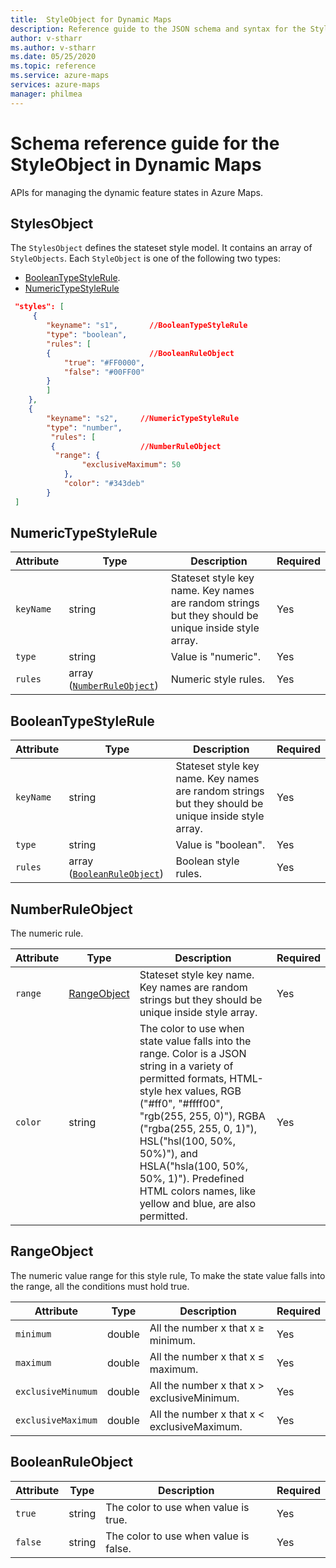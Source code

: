 ```yaml
---
title:  StyleObject for Dynamic Maps
description: Reference guide to the JSON schema and syntax for the StyleObject used in creating Dynamic Maps.
author: v-stharr
ms.author: v-stharr
ms.date: 05/25/2020
ms.topic: reference
ms.service: azure-maps
services: azure-maps
manager: philmea
---
```


# Schema reference guide for the StyleObject in Dynamic Maps

APIs for managing the dynamic feature states in Azure Maps.

## StylesObject

The `StylesObject` defines the stateset style model. It contains an array of `StyleObjects`. Each `StyleObject` is one of the following two types:

* [BooleanTypeStyleRule](#booleantypestylerule).
* [NumericTypeStyleRule](#numerictypestylerule)

```json
 "styles": [
     {
        "keyname": "s1",       //BooleanTypeStyleRule
        "type": "boolean",
        "rules": [
        {                      //BooleanRuleObject
            "true": "#FF0000",
            "false": "#00FF00"
        }
        ]
    },
    {
        "keyname": "s2",     //NumericTypeStyleRule
        "type": "number",
         "rules": [
         {                   //NumberRuleObject
          "range": {
                "exclusiveMaximum": 50
            },
            "color": "#343deb"
        }
 ]
```

## NumericTypeStyleRule

| Attribute | Type | Description | Required |
|-----------|----------|-------------|-------------|
| `keyName` | string | Stateset style key name. Key names are random strings but they should be unique inside style array.| Yes |
| `type` | string | Value is "numeric". | Yes |
| `rules` | array ([`NumberRuleObject`](#numberruleobject))| Numeric style rules.| Yes |

## BooleanTypeStyleRule

| Attribute | Type | Description | Required |
|-----------|----------|-------------|-------------|
| `keyName` | string | Stateset style key name. Key names are random strings but they should be unique inside style array.| Yes |
| `type` | string |Value is "boolean". | Yes |
| `rules` | array ([`BooleanRuleObject`](#booleanruleobject))| Boolean style rules.| Yes |

## NumberRuleObject

The numeric rule.

| Attribute | Type | Description | Required |
|-----------|----------|-------------|-------------|
| `range` | [RangeObject](#rangeobject) | Stateset style key name. Key names are random strings but they should be unique inside style array.| Yes |
| `color` | string | The color to use when state value falls into the range. Color is a JSON string in a variety of permitted formats, HTML-style hex values, RGB ("#ff0", "#ffff00", "rgb(255, 255, 0)"), RGBA ("rgba(255, 255, 0, 1)"), HSL("hsl(100, 50%, 50%)"), and HSLA("hsla(100, 50%, 50%, 1)"). Predefined HTML colors names, like yellow and blue, are also permitted. | Yes |

## RangeObject

The numeric value range for this style rule, To make the state value falls into the range, all the conditions must hold true.

| Attribute | Type | Description | Required |
|-----------|----------|-------------|-------------|
| `minimum` | double | All the number x that x ≥ minimum.| Yes |
| `maximum` | double | All the number x that x ≤ maximum. | Yes |
| `exclusiveMinumum` | double | All the number x that x > exclusiveMinimum.| Yes |
| `exclusiveMaximum` | double | All the number x that x < exclusiveMaximum.| Yes |

## BooleanRuleObject

| Attribute | Type | Description | Required |
|-----------|----------|-------------|-------------|
| `true` | string | The color to use when value is true.| Yes |
| `false` | string | The color to use when value is false. | Yes |